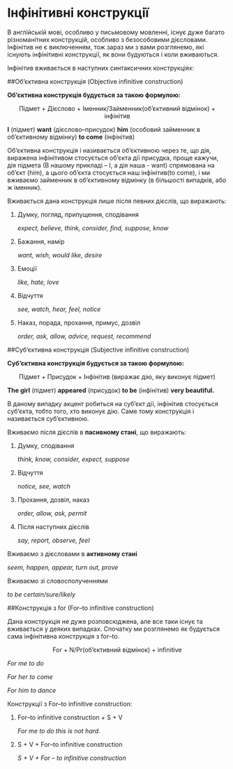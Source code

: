 # Iнфiнiтивнi конструкцiї

<p>В англійській мові, особливо у письмовому мовленні, існує дуже багато різноманітних конструкцій, особливо з безособовими дієсловами. Інфінітив не є виключенням, тож зараз ми з вами розглянемо, які існують інфінітивні конструкції, як вони будуються і коли вживаються.</p>

<p>Інфінітив вживається в наступних синтаксичних конструкціях:</p>

##Об’єктивна конструкція (Objective infinitive construction)

<p><b>Об’єктивна конструкція будується за такою формулою:</b></p>
<p align="center"><span class="p1">Підмет + Дієслово + Іменник/Займенник(об’єктивний відмінок) + інфінітив</span></p>

<p><b>I</b> (підмет) <b>want</b> (дієслово–присудок) <b>him</b> (особовий займенник в об’єктивному відмінку) <b>to come</b> (інфінітив)</p>

<p>Об’єктивна конструкція і називається об’єктивною через те, що дія, виражена інфінітивом стосується об’єкта дії присудка, проще кажучи, дія підмета (В нашому прикладі – I, а дія наша - want) спрямована на об’єкт (him), а цього об’єкта стосується наш інфінітив(to come), і  ми вживаємо займенник в об’єктивному відмінку (в більшості випадків, або ж іменник).</p>

<p>Вживається дана конструкція лише після певних дієслів, що виражають:</p>
<ol>
<li>Думку, погляд, припущення, сподівання</li>
<p><i>expect, believe, think, consider, find, suppose, know</i></p>
<li>Бажання, намір</li>
<p><i>want, wish, would like, desire</i></p>
<li>Емоції</li>
<p><i>like, hate, love</i></p>
<li>Відчуття</li>
<p><i>see, watch, hear, feel, notice</i></p>
<li>Наказ, порада, прохання, примус, дозвіл</li>
<p><i>order, ask, allow, advice, request, recommend</i></p>
</ol>

##Суб’єктивна конструкція (Subjective infinitive construction)

<p><b>Суб’єктивна конструкція будується за такою формулою:</b></p>
<p align="center"><span class="p1">Підмет  + Присудок  + Інфінітив (виражає дію, яку виконує підмет)</span></p>

<p><b>The girl</b> (підмет) <b>appeared</b> (присудок) <b>to be</b> (інфінітив) <b>very beautiful.</b></p>

<p>В даному випадку акцент робиться на суб’єкт дії, інфінітив стосується суб’єкта, тобто того, хто виконує дію. Саме тому конструкція і називається суб’єктивною.</p>

<p>Вживаємо після дієслів в <b>пасивному стані</b>, що виражають:</p>
<ol>
<li>Думку, сподівання</li>
<p><i>think, know, consider, expect, suppose</i></p>
<li>Відчуття</li>
<p><i>notice, see, watch</i></p>
<li>Прохання, дозвіл, наказ</li>
<p><i>order, allow, ask, permit</i></p>
<li>Після наступних дієслів</li>
<p><i>say, report, observe, feel</i></p>
</ol>
<p>Вживаємо з  дієсловами в <b>активному стані</b></p>
<p><i>seem, happen, appear, turn out, prove</i></p>
<p>Вживаємо зі словосполученнями</b></p>
<p><i>to be certain/sure/likely</i></p>

##Конструкція з for (For–to infinitive construction)

<p>Дана конструкція не дуже розповсюджена, але все таки існує та вживається у деяких випадках. Спочатку ми розглянемо як будується сама інфінітивна конструкція з for–to.</p>

<p align="center"><span class="p1">For + N/Pr(об’єктивний відмінок) + infinitive</span></p>

<p><i>For me to do</i></p>
<p><i>For her to come</i></p>
<p><i>For him to dance</i></p>

<p>Конструкції з For–to infinitive construction:</p>
<ol>
<li>For–to infinitive construction + S + V</li>
<p><i>For me to do this is not hard.</i></p>
<li>S + V + For–to infinitive construction</li>
<p><i>S + V + For – to infinitive construction</i></p>
</ol>